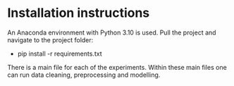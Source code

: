 
# Installation instructions

An Anaconda environment with Python 3.10 is used. Pull the project and navigate to the project folder:
- pip install -r requirements.txt

There is a main file for each of the experiments. Within these main files one can run data cleaning, preprocessing and modelling.